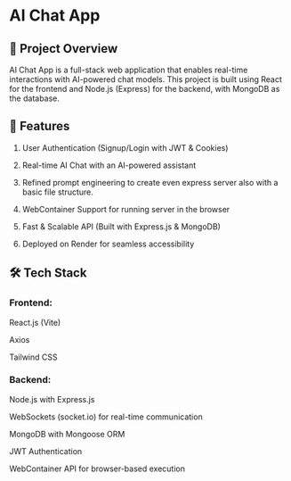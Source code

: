 # AI Chat App

## 🚀 Project Overview

AI Chat App is a full-stack web application that enables real-time interactions with AI-powered chat models. This project is built using React for the frontend and Node.js (Express) for the backend, with MongoDB as the database.

## 🌟 Features

1. User Authentication (Signup/Login with JWT & Cookies)

2. Real-time AI Chat with an AI-powered assistant

3. Refined prompt engineering to create even express server also with a basic file structure.

4. WebContainer Support for running server in the browser

5. Fast & Scalable API (Built with Express.js & MongoDB)

6. Deployed on Render for seamless accessibility

## 🛠️ Tech Stack

### Frontend:

React.js (Vite)

Axios

Tailwind CSS

### Backend:

Node.js with Express.js

WebSockets (socket.io) for real-time communication

MongoDB with Mongoose ORM

JWT Authentication

WebContainer API for browser-based execution
